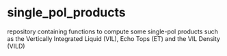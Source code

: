 # single_pol_products
repository containing functions to compute some single-pol products such as the Vertically Integrated Liquid (VIL), Echo Tops (ET) and the VIL Density (VILD)
